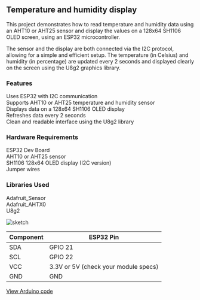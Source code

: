 ## Temperature and humidity display  
This project demonstrates how to read temperature and humidity data using an AHT10 or AHT25 sensor and display the values on a 128x64 SH1106 OLED screen, using an ESP32 microcontroller.
  
The sensor and the display are both connected via the I2C protocol, allowing for a simple and efficient setup. The temperature (in Celsius) and humidity (in percentage) are updated every 2 seconds and displayed clearly on the screen using the U8g2 graphics library.
  
### **Features**  
Uses ESP32 with I2C communication  
Supports AHT10 or AHT25 temperature and humidity sensor  
Displays data on a 128x64 SH1106 OLED display  
Refreshes data every 2 seconds  
Clean and readable interface using the U8g2 library  
  
### **Hardware Requirements**  
ESP32 Dev Board  
AHT10 or AHT25 sensor  
SH1106 128x64 OLED display (I2C version)  
Jumper wires  
  
### **Libraries Used**  
Adafruit_Sensor  
Adafruit_AHTX0  
U8g2  

![sketch](https://github.com/user-attachments/assets/22e579d5-b7a6-4deb-9e6b-6b35c6695a7a)

| Component | ESP32 Pin                            |
| --------- | ------------------------------------ |
| SDA       | GPIO 21                              |
| SCL       | GPIO 22                              |
| VCC       | 3.3V or 5V (check your module specs) |
| GND       | GND                                  |

[View Arduino code](temphumsensor.ino)
